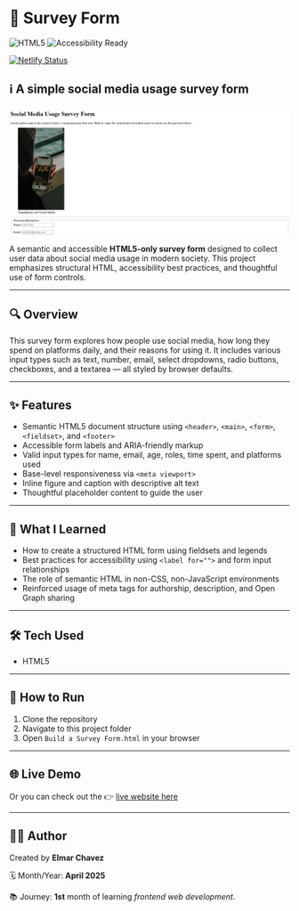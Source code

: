# 📁 Survey Form

![HTML5](https://img.shields.io/badge/HTML5-E34F26?style=for-the-badge&logo=html5&logoColor=white)
![Accessibility Ready](https://img.shields.io/badge/accessible-yes-brightgreen?style=for-the-badge)

[![Netlify Status](https://api.netlify.com/api/v1/badges/a7ef97ff-bcab-423f-9380-8ecab295f87b/deploy-status)](https://sample-projects-html5.netlify.app/pages/build%20a%20survey%20form/build%20a%20survey%20form)

## ℹ️ A simple social media usage survey form

![Screenshot of the project](./screenshot.png)

A semantic and accessible **HTML5-only survey form** designed to collect user data about social media usage in modern society. This project emphasizes structural HTML, accessibility best practices, and thoughtful use of form controls.

---

## 🔍 Overview

This survey form explores how people use social media, how long they spend on platforms daily, and their reasons for using it. It includes various input types such as text, number, email, select dropdowns, radio buttons, checkboxes, and a textarea — all styled by browser defaults.

---

## ✨ Features

- Semantic HTML5 document structure using `<header>`, `<main>`, `<form>`, `<fieldset>`, and `<footer>`
- Accessible form labels and ARIA-friendly markup
- Valid input types for name, email, age, roles, time spent, and platforms used
- Base-level responsiveness via `<meta viewport>`
- Inline figure and caption with descriptive alt text
- Thoughtful placeholder content to guide the user

---

## 🧠 What I Learned

- How to create a structured HTML form using fieldsets and legends
- Best practices for accessibility using `<label for="">` and form input relationships
- The role of semantic HTML in non-CSS, non-JavaScript environments
- Reinforced usage of meta tags for authorship, description, and Open Graph sharing

---

## 🛠️ Tech Used

- HTML5

---

## 🚀 How to Run

1. Clone the repository
2. Navigate to this project folder
3. Open `Build a Survey Form.html` in your browser

---

## 🌐 Live Demo

Or you can check out the 👉 [live website here](https://sample-projects-html5.netlify.app/pages/build%20a%20survey%20form/build%20a%20survey%20form)

---

## 🧑‍💻 Author

Created by **Elmar Chavez**

🗓️ Month/Year: **April 2025**

📚 Journey: **1st** month of learning _frontend web development_.
